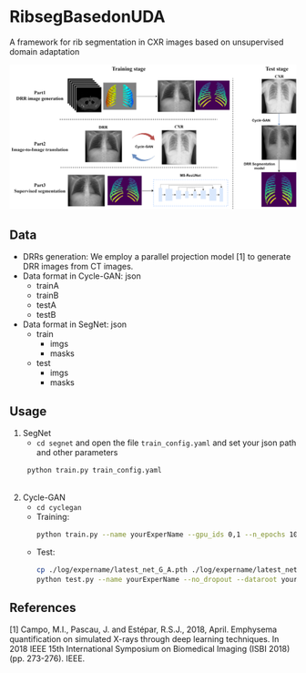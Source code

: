 # RibsegBasedonUDA

A framework for rib segmentation in CXR images based on unsupervised domain adaptation

![framework](/images/resunet-ribsegroute3.png)

## Data

- DRRs generation: We employ a parallel projection model [1] to generate DRR images from CT images.
- Data format in Cycle-GAN: json
  - trainA
  - trainB
  - testA
  - testB
- Data format in SegNet: json
  - train
    - imgs
    - masks
  - test
    - imgs
    - masks

## Usage

1. SegNet 
   - `cd segnet` and open the file `train_config.yaml` and set your json path and other parameters
   ```bash
    python train.py train_config.yaml
  
2. Cycle-GAN 
   - `cd cyclegan`
   - Training:
     ```bash
     python train.py --name yourExperName --gpu_ids 0,1 --n_epochs 100 --n_epochs_decay 100 --dataroot yourJsonDataRoot --batch_size 8
   - Test:
     ```bash
     cp ./log/expername/latest_net_G_A.pth ./log/expername/latest_net_G.pth
     python test.py --name yourExperName --no_dropout --dataroot yourJsonDataRoot
   
## References
[1] Campo, M.I., Pascau, J. and Estépar, R.S.J., 2018, April. Emphysema quantification on simulated X-rays through deep learning techniques. In 2018 IEEE 15th International Symposium on Biomedical Imaging (ISBI 2018) (pp. 273-276). IEEE.
